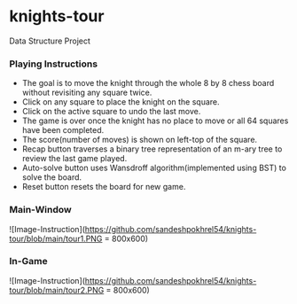 # knights-tour
Data Structure Project

### Playing Instructions  
- The goal is to move the knight through the whole 8 by 8 chess board without revisiting any square twice.    
- Click on any square to place the knight on the square.  
- Click on the active square to undo the last move.  
- The game is over once the knight has no place to move or all 64 squares have been completed.    
- The score(number of moves) is shown on left-top of the square.
- Recap button traverses a binary tree representation of an m-ary tree to review the last game played.    
- Auto-solve button uses Wansdroff algorithm(implemented using BST) to solve the board.  
- Reset button resets the board for new game.  


### Main-Window
![Image-Instruction](https://github.com/sandeshpokhrel54/knights-tour/blob/main/tour1.PNG = 800x600)

### In-Game
![Image-Instruction](https://github.com/sandeshpokhrel54/knights-tour/blob/main/tour2.PNG = 800x600)
